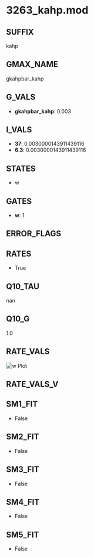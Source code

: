 # 3263_kahp.mod

## SUFFIX

kahp

## GMAX_NAME

gkahpbar_kahp

## G_VALS

- **gkahpbar_kahp**: 0.003

## I_VALS

- **37**: 0.0030000143911439116
- **6.3**: 0.0030000143911439116

## STATES

- w

## GATES

- **w**: 1

## ERROR_FLAGS


## RATES

- True

## Q10_TAU

nan

## Q10_G

1.0

## RATE_VALS

![w Plot](/Users/pbozelos/Dropbox/icg-Chai-Panos/supermodels/output_markdown_files/KCa/3263_kahp.mod/images/w.png)

## RATE_VALS_V

## SM1_FIT

- False

## SM2_FIT

- False

## SM3_FIT

- False

## SM4_FIT

- False

## SM5_FIT

- False

